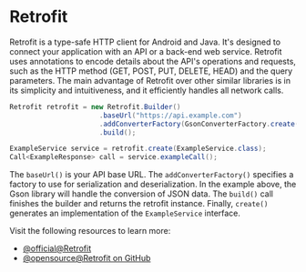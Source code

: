 # Retrofit

Retrofit is a type-safe HTTP client for Android and Java. It's designed to connect your application with an API or a back-end web service. Retrofit uses annotations to encode details about the API's operations and requests, such as the HTTP method (GET, POST, PUT, DELETE, HEAD) and the query parameters. The main advantage of Retrofit over other similar libraries is in its simplicity and intuitiveness, and it efficiently handles all network calls.

```java
Retrofit retrofit = new Retrofit.Builder()
                      .baseUrl("https://api.example.com")
                      .addConverterFactory(GsonConverterFactory.create())
                      .build();

ExampleService service = retrofit.create(ExampleService.class);
Call<ExampleResponse> call = service.exampleCall();
```

The `baseUrl()` is your API base URL. The `addConverterFactory()` specifies a factory to use for serialization and deserialization. In the example above, the Gson library will handle the conversion of JSON data. The `build()` call finishes the builder and returns the retrofit instance. Finally, `create()` generates an implementation of the `ExampleService` interface.

Visit the following resources to learn more:

- [@official@Retrofit](https://square.github.io/retrofit/)
- [@opensource@Retrofit on GitHub](https://github.com/square/retrofit)
